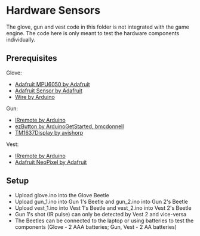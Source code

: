 # Hardware Sensors

The glove, gun and vest code in this folder is not integrated with the game engine. The code here is only meant to test the hardware components individually.

## Prerequisites
Glove:
- [Adafruit MPU6050 by Adafruit](https://github.com/adafruit/Adafruit_MPU6050)
- [Adafruit Sensor by Adafruit](https://github.com/adafruit/Adafruit_Sensor)
- [Wire by Arduino](https://github.com/arduino/ArduinoCore-avr/blob/master/libraries/Wire/src/Wire.h)
  
Gun:
- [IRremote by Arduino](https://github.com/Arduino-IRremote/Arduino-IRremote)
- [ezButton by ArduinoGetStarted, bmcdonnell](https://github.com/ArduinoGetStarted/button)
- [TM1637Display by avishorp](https://github.com/avishorp/TM1637)

Vest:
- [IRremote by Arduino](https://github.com/Arduino-IRremote/Arduino-IRremote)
- [Adafruit NeoPixel by Adafruit](https://github.com/adafruit/Adafruit_NeoPixel)

## Setup
- Upload glove.ino into the Glove Beetle
- Upload gun_1.ino into Gun 1's Beetle and gun_2.ino into Gun 2's Beetle
- Upload vest_1.ino into Vest 1's Beetle and vest_2.ino into Vest 2's Beetle
- Gun 1's shot (IR pulse) can only be detected by Vest 2 and vice-versa
- The Beetles can be connected to the laptop or using batteries to test the components (Glove - 2 AAA batteries; Gun, Vest - 2 AA batteries)

